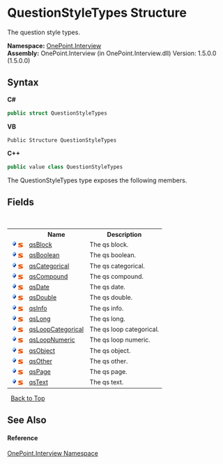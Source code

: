 # QuestionStyleTypes Structure
 

The question style types.

**Namespace:**&nbsp;<a href="N_OnePoint_Interview">OnePoint.Interview</a><br />**Assembly:**&nbsp;OnePoint.Interview (in OnePoint.Interview.dll) Version: 1.5.0.0 (1.5.0.0)

## Syntax

**C#**<br />
``` C#
public struct QuestionStyleTypes
```

**VB**<br />
``` VB
Public Structure QuestionStyleTypes
```

**C++**<br />
``` C++
public value class QuestionStyleTypes
```

The QuestionStyleTypes type exposes the following members.


## Fields
&nbsp;<table><tr><th></th><th>Name</th><th>Description</th></tr><tr><td>![Public field](media/pubfield.gif "Public field")![Static member](media/static.gif "Static member")</td><td><a href="F_OnePoint_Interview_QuestionStyleTypes_qsBlock">qsBlock</a></td><td>
The qs block.</td></tr><tr><td>![Public field](media/pubfield.gif "Public field")![Static member](media/static.gif "Static member")</td><td><a href="F_OnePoint_Interview_QuestionStyleTypes_qsBoolean">qsBoolean</a></td><td>
The qs boolean.</td></tr><tr><td>![Public field](media/pubfield.gif "Public field")![Static member](media/static.gif "Static member")</td><td><a href="F_OnePoint_Interview_QuestionStyleTypes_qsCategorical">qsCategorical</a></td><td>
The qs categorical.</td></tr><tr><td>![Public field](media/pubfield.gif "Public field")![Static member](media/static.gif "Static member")</td><td><a href="F_OnePoint_Interview_QuestionStyleTypes_qsCompound">qsCompound</a></td><td>
The qs compound.</td></tr><tr><td>![Public field](media/pubfield.gif "Public field")![Static member](media/static.gif "Static member")</td><td><a href="F_OnePoint_Interview_QuestionStyleTypes_qsDate">qsDate</a></td><td>
The qs date.</td></tr><tr><td>![Public field](media/pubfield.gif "Public field")![Static member](media/static.gif "Static member")</td><td><a href="F_OnePoint_Interview_QuestionStyleTypes_qsDouble">qsDouble</a></td><td>
The qs double.</td></tr><tr><td>![Public field](media/pubfield.gif "Public field")![Static member](media/static.gif "Static member")</td><td><a href="F_OnePoint_Interview_QuestionStyleTypes_qsInfo">qsInfo</a></td><td>
The qs info.</td></tr><tr><td>![Public field](media/pubfield.gif "Public field")![Static member](media/static.gif "Static member")</td><td><a href="F_OnePoint_Interview_QuestionStyleTypes_qsLong">qsLong</a></td><td>
The qs long.</td></tr><tr><td>![Public field](media/pubfield.gif "Public field")![Static member](media/static.gif "Static member")</td><td><a href="F_OnePoint_Interview_QuestionStyleTypes_qsLoopCategorical">qsLoopCategorical</a></td><td>
The qs loop categorical.</td></tr><tr><td>![Public field](media/pubfield.gif "Public field")![Static member](media/static.gif "Static member")</td><td><a href="F_OnePoint_Interview_QuestionStyleTypes_qsLoopNumeric">qsLoopNumeric</a></td><td>
The qs loop numeric.</td></tr><tr><td>![Public field](media/pubfield.gif "Public field")![Static member](media/static.gif "Static member")</td><td><a href="F_OnePoint_Interview_QuestionStyleTypes_qsObject">qsObject</a></td><td>
The qs object.</td></tr><tr><td>![Public field](media/pubfield.gif "Public field")![Static member](media/static.gif "Static member")</td><td><a href="F_OnePoint_Interview_QuestionStyleTypes_qsOther">qsOther</a></td><td>
The qs other.</td></tr><tr><td>![Public field](media/pubfield.gif "Public field")![Static member](media/static.gif "Static member")</td><td><a href="F_OnePoint_Interview_QuestionStyleTypes_qsPage">qsPage</a></td><td>
The qs page.</td></tr><tr><td>![Public field](media/pubfield.gif "Public field")![Static member](media/static.gif "Static member")</td><td><a href="F_OnePoint_Interview_QuestionStyleTypes_qsText">qsText</a></td><td>
The qs text.</td></tr></table>&nbsp;
<a href="#questionstyletypes-structure">Back to Top</a>

## See Also


#### Reference
<a href="N_OnePoint_Interview">OnePoint.Interview Namespace</a><br />